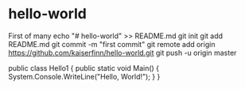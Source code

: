 # hello-world
First of many
echo "# hello-world" >> README.md
git init
git add README.md
git commit -m "first commit"
git remote add origin https://github.com/kaiserfinn/hello-world.git
git push -u origin master

public class Hello1
{
   public static void Main()
   {
      System.Console.WriteLine("Hello, World!");
   }
}
